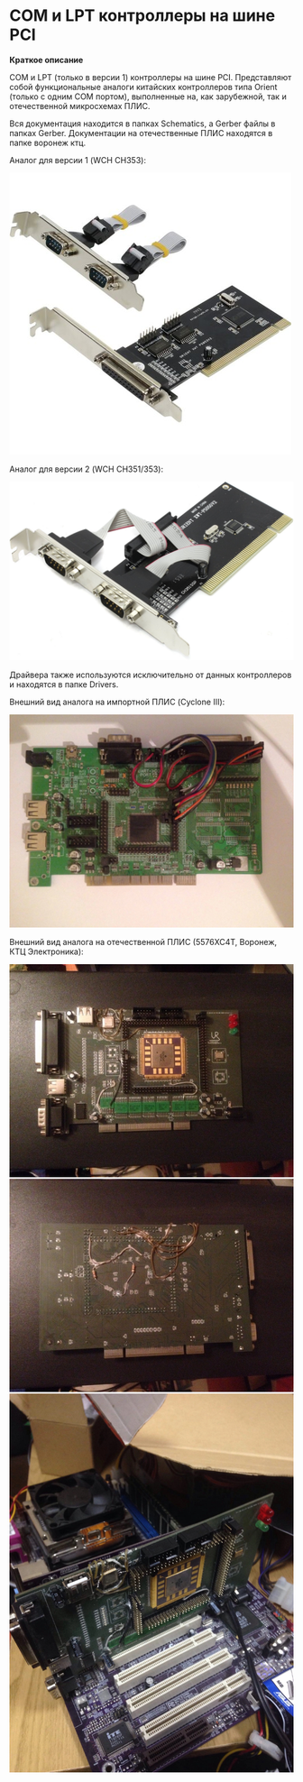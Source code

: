 # COM и LPT контроллеры на шине PCI

**Краткое описание**

COM и LPT (только в версии 1) контроллеры на шине PCI. Представляют собой функциональные аналоги 
китайских контроллеров типа Orient (только с одним COM портом), выполненные на, как зарубежной,
так и отечественной микросхемах ПЛИС.

Вся документация находится в папках Schematics, а Gerber файлы в папках Gerber. Документации на 
отечественные ПЛИС находятся в папке воронеж ктц.

Аналог для версии 1 (WCH CH353):

![](/README.images/1.jpg)

Аналог для версии 2 (WCH CH351/353):

![](/README.images/2.jpg)

Драйвера также используются исключительно от данных контроллеров и находятся в папке Drivers.

Внешний вид аналога на импортной ПЛИС (Cyclone III):

![](/README.images/3.jpg)

Внешний вид аналога на отечественной ПЛИС (5576ХС4Т, Воронеж, КТЦ Электроника):

![](/README.images/4.jpg)
![](/README.images/5.jpg)
![](/README.images/6.jpg)



